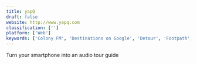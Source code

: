 ```yaml
---
title: yapQ
draft: false 
website: http://www.yapq.com
classification: ['']
platform: ['Web']
keywords: ['Colony FM', 'Destinations on Google', 'Detour', 'Footpath', 'Gift Hunt for WordPress', 'Instalist', 'InternetCaching', 'LINER for Pocket', 'Make My Day', 'MovieSpot NYC', 'Play for Web', 'Pocket Listen', 'Scenehunt', 'Sidekix', 'Surprise Me', 'Tales & Tours', 'Treasure Hunt', 'TripScout', 'Tripomatic', 'WeSideTrip']
---
```

Turn your smartphone into an audio tour guide